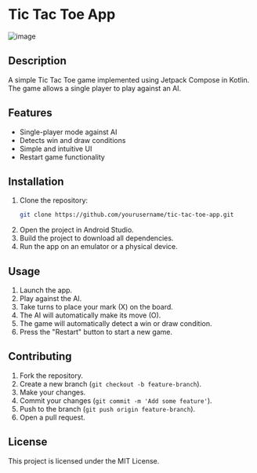 # Tic Tac Toe App
![image](https://github.com/user-attachments/assets/f3bde0cf-01c3-4e03-b540-a52417adcce2)


## Description
A simple Tic Tac Toe game implemented using Jetpack Compose in Kotlin. The game allows a single player to play against an AI.

## Features
- Single-player mode against AI
- Detects win and draw conditions
- Simple and intuitive UI
- Restart game functionality

## Installation
1. Clone the repository:
    ```sh
    git clone https://github.com/yourusername/tic-tac-toe-app.git
    ```
2. Open the project in Android Studio.
3. Build the project to download all dependencies.
4. Run the app on an emulator or a physical device.

## Usage
1. Launch the app.
2. Play against the AI.
3. Take turns to place your mark (X) on the board.
4. The AI will automatically make its move (O).
5. The game will automatically detect a win or draw condition.
6. Press the "Restart" button to start a new game.

## Contributing
1. Fork the repository.
2. Create a new branch (`git checkout -b feature-branch`).
3. Make your changes.
4. Commit your changes (`git commit -m 'Add some feature'`).
5. Push to the branch (`git push origin feature-branch`).
6. Open a pull request.

## License
This project is licensed under the MIT License.
